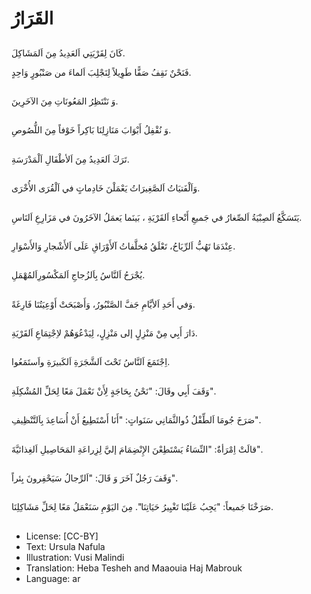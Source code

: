 # القَرَارُ

##
كَانَ لِقَرْيَتِي اَلعَدِيدُ مِنَ اَلمَشَاكِلَ.

فَنَحْنٌ نَقِفُ صَفًّا طَوِيلاً لِنَجْلِبَ اَلماءَ من صَنْبُورٍ وَاحِدٍ.

##
وَ نَنْتَظِرُ المَعُونَاتِ مِنَ الآخَرِينَ.

##
وَ نُقْفِلُ أَبْوَابَ مَنَازِلِنَا بَاكِراً خَوْفاً مِنَ اللُّصُوصِ.

##
تَرَكَ اَلعَدِيدُ مِنَ اَلأطْفَالِ اَلْمَدْرَسَةِ.

##
وَاَلْفَتيَاتُ اَلصَّغِيرَاتُ يَعْمَلْنَ خَادِماتٍ في اَلْقُرَى الأُخْرَى.

##
يَتَسَكَّعُ اَلصِبْيَةُ اَلصِّغارُ في جَميعِ أَنْحاءِ اَلقَرْيَةِ ، بَينَما يَعمَلُ الآخَرُونَ في مَزَارِعِ اَلنَاسِ.

##
عِنْدَمَا تَهُبُّ اَلرِّيَاحُ، تَعْلَقُ مُخلَّفاتُ آلأَوْرَاقِ عَلَى اَلأَشْجارِ وَالأَسْوَارِ.

##
يُجْرَحُ اَلنَّاسُ بِاَلزُجاجِ اَلمَكْسُورِاَلمُهْمَلِ.

##
وَفي أَحَدِ اَلأيَّامِ جَفَّ الصَّنْبُورُ، وَأَصْبَحَتْ أَوْعِيَتُنَا فَارِغَةً.

##
دَارَ أَبِي مِنْ مَنْزِلٍ إلى مَنْزِلٍ، لِيَدْعُوَهُمْ لاِجْتِمَاعِ اَلقَرْيَةِ.

##
اِجْتَمَعَ اَلنَّاسُ تَحْتَ اَلشَّجَرَةِ اَلكَبيرَةِ واَستَمَعُوا.

##
وَقَفَ أَبِي وقَالَ: "نَحْنُ بِحَاجَةٍ لِأَنْ نَعْمَلَ مَعًا لِحَلِّ المُشْكِلَةِ".

##
صَرَخَ جُومَا اَلطِّفْلُ ذُوالثَّمَانِي سَنَواتٍ: "أَنَا أَسْتَطِيعُ أَنْ أُسَاعِدَ بِاَلتَّنْظِيفِ".

##
قالَتْ اِمْرَأةٌ: "النِّسَاءُ يَسْتَطِعْنَ الإِنْضِمَامَ إليَّ لِزِراعَةِ المَحَاصِيلِ اَلغِذائيَّةَ".

##
وَقَفَ رَجُلٌ آخَرَ وَ قَالَ: "اَلرِّجالُ سَيَحْفِرونَ بِئراً".

##
صَرَخْنَا جَميعاً: "يَجِبُ عَلَيْنَا تَغْيِيرُ حَيَاتِنَا".
مِنَ اليَوْمِ سَنَعْمَلُ مَعًا لِحَلِّ مَشَاكِلِنَا.

##
* License: [CC-BY]
* Text: Ursula Nafula
* Illustration: Vusi Malindi
* Translation: Heba Tesheh and Maaouia Haj Mabrouk
* Language: ar
